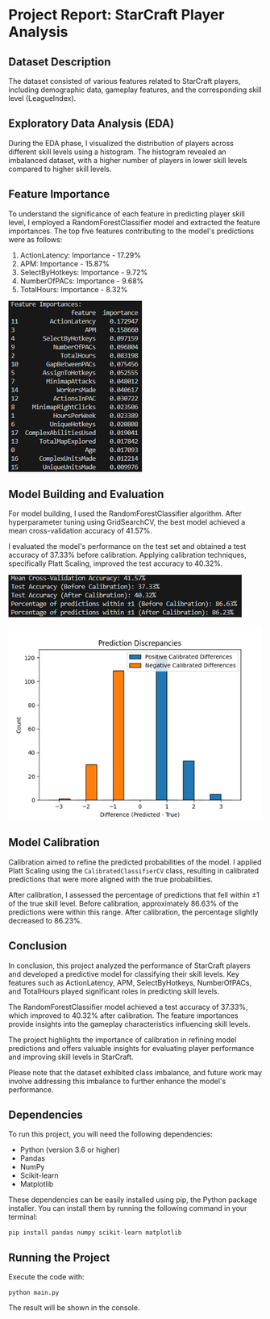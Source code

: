 # Project Report: StarCraft Player Analysis

## Dataset Description

The dataset consisted of various features related to StarCraft players, including demographic data, gameplay features, and the corresponding skill level (LeagueIndex).

## Exploratory Data Analysis (EDA)

During the EDA phase, I visualized the distribution of players across different skill levels using a histogram. The histogram revealed an imbalanced dataset, with a higher number of players in lower skill levels compared to higher skill levels.

## Feature Importance

To understand the significance of each feature in predicting player skill level, I employed a RandomForestClassifier model and extracted the feature importances. The top five features contributing to the model's predictions were as follows:

1. ActionLatency: Importance - 17.29%
2. APM: Importance - 15.87%
3. SelectByHotkeys: Importance - 9.72%
4. NumberOfPACs: Importance - 9.68%
5. TotalHours: Importance - 8.32%

![Alt text](/images/feature.png?raw=true "Optional Title")


## Model Building and Evaluation

For model building, I used the RandomForestClassifier algorithm. After hyperparameter tuning using GridSearchCV, the best model achieved a mean cross-validation accuracy of 41.57%.

I evaluated the model's performance on the test set and obtained a test accuracy of 37.33% before calibration. Applying calibration techniques, specifically Platt Scaling, improved the test accuracy to 40.32%.

![Alt text](/images/accuracy.png?raw=true "Optional Title")

![Alt text](/images/graph.png?raw=true "Optional Title")

## Model Calibration

Calibration aimed to refine the predicted probabilities of the model. I applied Platt Scaling using the `CalibratedClassifierCV` class, resulting in calibrated predictions that were more aligned with the true probabilities.

After calibration, I assessed the percentage of predictions that fell within ±1 of the true skill level. Before calibration, approximately 86.63% of the predictions were within this range. After calibration, the percentage slightly decreased to 86.23%.

## Conclusion

In conclusion, this project analyzed the performance of StarCraft players and developed a predictive model for classifying their skill levels. Key features such as ActionLatency, APM, SelectByHotkeys, NumberOfPACs, and TotalHours played significant roles in predicting skill levels.

The RandomForestClassifier model achieved a test accuracy of 37.33%, which improved to 40.32% after calibration. The feature importances provide insights into the gameplay characteristics influencing skill levels.

The project highlights the importance of calibration in refining model predictions and offers valuable insights for evaluating player performance and improving skill levels in StarCraft.

Please note that the dataset exhibited class imbalance, and future work may involve addressing this imbalance to further enhance the model's performance.

## Dependencies 
To run this project, you will need the following dependencies:

- Python (version 3.6 or higher)
- Pandas
- NumPy
- Scikit-learn
- Matplotlib

These dependencies can be easily installed using pip, the Python package installer. You can install them by running the following command in your terminal:
```
pip install pandas numpy scikit-learn matplotlib
```

## Running the Project

Execute the code with:  

```
python main.py
```

The result will be shown in the console.
